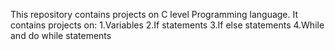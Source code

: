 This repository contains projects on C level Programming language.
It contains projects on:
	1.Variables
	2.If statements
	3.If else statements
	4.While and do while statements
